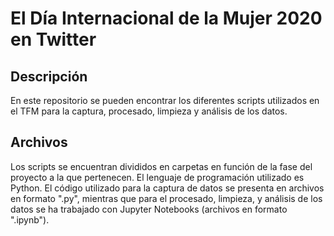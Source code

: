 # El Día Internacional de la Mujer 2020 en Twitter

## Descripción
En este repositorio se pueden encontrar los diferentes scripts utilizados en el TFM para la captura, procesado, limpieza y análisis de los datos.

## Archivos
Los scripts se encuentran divididos en carpetas en función de la fase del proyecto a la que pertenecen. El lenguaje de programación utilizado es Python. El código utilizado para la captura de datos se presenta en archivos en formato ".py", mientras que para el procesado, limpieza, y análisis de los datos se ha trabajado con Jupyter Notebooks (archivos en formato ".ipynb").
